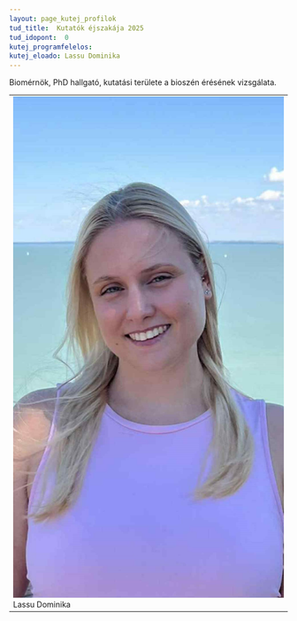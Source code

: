 ```yaml
---
layout: page_kutej_profilok
tud_title:  Kutatók éjszakája 2025
tud_idopont:  0
kutej_programfelelos: 
kutej_eloado: Lassu Dominika
---
```


Biomérnök, PhD hallgató, kutatási területe a bioszén érésének vizsgálata.

<table class="picture">
<tr>
<td>

<div class="gallery">
    <img src="images/Lassu Dominika.jpg" max-width="250" max-height="200">
  <div class="desc">Lassu Dominika</div>
</div>

</td>
</tr>
</table>
